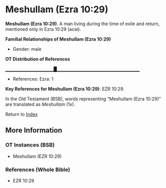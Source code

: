 # Meshullam (Ezra 10:29)
**Meshullam (Ezra 10:29)**. 
A man living during the time of exile and return, mentioned only in Ezra 10:29 (acai). 




**Familial Relationships of Meshullam (Ezra 10:29)**


* Gender: male


**OT Distribution of References**

▁▁▁▁▁▁▁▁▁▁▁▁▁▁█▁▁▁▁▁▁▁▁▁▁▁▁▁▁▁▁▁▁▁▁▁▁▁▁
* References: Ezra: 1



**Key References for Meshullam (Ezra 10:29)**: 
EZR 10:29. 


In the Old Testament (BSB), words representing “Meshullam (Ezra 10:29)” are translated as 
*Meshullam* (1x). 




Return to [Index](00-Index.md)

## More Information

### OT Instances (BSB)

* Meshullam (EZR 10:29)



### References (Whole Bible)

* EZR 10:29



